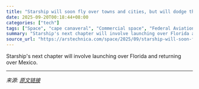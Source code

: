 ```yaml
---
title: "Starship will soon fly over towns and cities, but will dodge the biggest ones"
date: 2025-09-20T00:18:44+08:00
categories: ["tech"]
tags: ["Space", "cape canaveral", "Commercial space", "Federal Aviation Administration", "Kennedy Space Center", "launch", "methane", "NASA", "space force", "spacex", "starship"]
summary: "Starship's next chapter will involve launching over Florida and returning over Mexico."
source_url: "https://arstechnica.com/space/2025/09/starship-will-soon-fly-over-towns-and-cities-but-will-dodge-the-biggest-ones/"
---
```


Starship's next chapter will involve launching over Florida and returning over Mexico.

---

*来源: [原文链接](https://arstechnica.com/space/2025/09/starship-will-soon-fly-over-towns-and-cities-but-will-dodge-the-biggest-ones/)*
